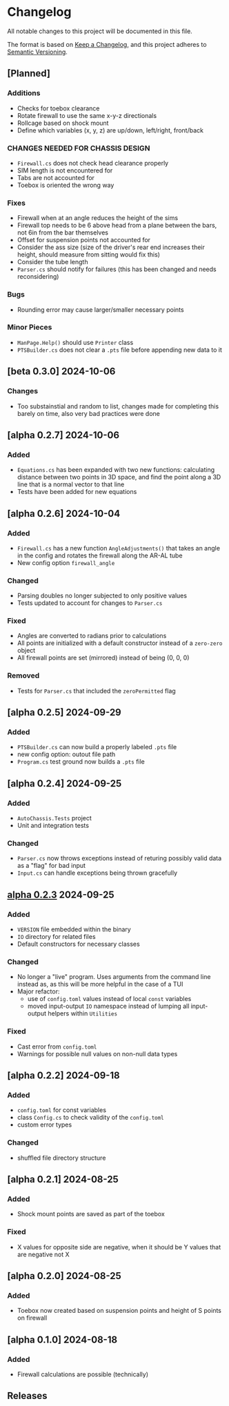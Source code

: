 # Changelog

All notable changes to this project will be documented in this file.

The format is based on [Keep a Changelog](https://keepachangelog.com/en/1.1.0/),
and this project adheres to [Semantic Versioning](https://semver.org/spec/v2.0.0.html).

## [Planned]
### Additions
- Checks for toebox clearance
- Rotate firewall to use the same x-y-z directionals
- Rollcage based on shock mount
- Define which variables (x, y, z) are up/down, left/right, front/back

### CHANGES NEEDED FOR CHASSIS DESIGN
- `Firewall.cs` does not check head clearance properly
- SIM length is not encountered for
- Tabs are not accounted for
- Toebox is oriented the wrong way

### Fixes
- Firewall when at an angle reduces the height of the sims
- Firewall top needs to be 6 above head from a plane between the bars, not 6in from the bar themselves
- Offset for suspension points not accounted for
- Consider the ass size (size of the driver's rear end increases their height, should measure from sitting would fix this)
- Consider the tube length
- `Parser.cs` should notify for failures (this has been changed and needs reconsidering)

### Bugs
- Rounding error may cause larger/smaller necessary points

### Minor Pieces
- `ManPage.Help()` should use `Printer` class
- `PTSBuilder.cs` does not clear a `.pts` file before appending new data to it

## [beta 0.3.0] 2024-10-06
### Changes
- Too substainstial and random to list, changes made for completing this barely on time, also very bad practices were done

## [alpha 0.2.7] 2024-10-06
### Added
- `Equations.cs` has been expanded with two new functions: calculating distance between two points in 3D space, and find the point along a 3D line that is a normal vector to that line
- Tests have been added for new equations

## [alpha 0.2.6] 2024-10-04
### Added
- `Firewall.cs` has a new function `AngleAdjustments()` that takes an angle in the config and rotates the firewall along the AR-AL tube
- New config option `firewall_angle`
### Changed
- Parsing doubles no longer subjected to only positive values
- Tests updated to account for changes to `Parser.cs`
### Fixed
- Angles are converted to radians prior to calculations
- All points are initialized with a default constructor instead of a `zero-zero` object
- All firewall points are set (mirrored) instead of being (0, 0, 0)
### Removed
- Tests for `Parser.cs` that included the `zeroPermitted` flag

## [alpha 0.2.5] 2024-09-29
### Added
- `PTSBuilder.cs` can now build a properly labeled `.pts` file
- new config option: outout file path
- `Program.cs` test ground now builds a `.pts` file

## [alpha 0.2.4] 2024-09-25
### Added
- `AutoChassis.Tests` project
- Unit and integration tests
### Changed
- `Parser.cs` now throws exceptions instead of returing possibly valid data as a "flag" for bad input
- `Input.cs` can handle exceptions being thrown gracefully 

## [alpha 0.2.3] 2024-09-25
### Added
- `VERSION` file embedded within the binary
- `IO` directory for related files
- Default constructors for necessary classes
### Changed
- No longer a "live" program. Uses arguments from the command line instead as, as this will be more helpful in the case of a TUI
- Major refactor:
    - use of `config.toml` values instead of local `const` variables
    - moved input-output `IO` namespace instead of lumping all input-output helpers within `Utilities`
### Fixed
- Cast error from `config.toml`
- Warnings for possible null values on non-null data types

## [alpha 0.2.2] 2024-09-18
### Added
- `config.toml` for const variables
- class `Config.cs` to check validity of the `config.toml`
- custom error types
### Changed
- shuffled file directory structure

## [alpha 0.2.1] 2024-08-25
### Added
- Shock mount points are saved as part of the toebox
### Fixed
- X values for opposite side are negative, when it should be Y values that are negative not X

## [alpha 0.2.0] 2024-08-25
### Added
- Toebox now created based on suspension points and height of S points on firewall

## [alpha 0.1.0] 2024-08-18
### Added
- Firewall calculations are possible (technically)

## Releases
[alpha 0.2.3]: https://github.com/shermanhlc/auto-chassis/releases/tag/v0.2.3-alpha
[alpha 0.0.1]: https://github.com/shermanhlc/auto-chassis/releases/tag/v0.1.0-alpha
